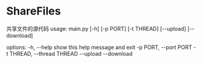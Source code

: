 # ShareFiles
共享文件的源代码
usage: main.py [-h] [-p PORT] [-t THREAD] [--upload] [--download]

options:
  -h, --help            show this help message and exit
  -p PORT, --port PORT
  -t THREAD, --thread THREAD
  --upload
  --download